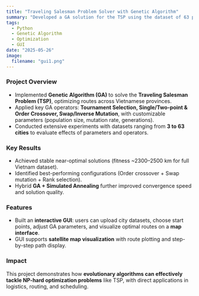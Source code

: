 ```yaml
---
title: "Traveling Salesman Problem Solver with Genetic Algorithm"
summary: "Developed a GA solution for the TSP using the dataset of 63 provinces in Vietnam, with a GUI for visualization and parameter tuning."
tags:
  - Python
  - Genetic Algorithm
  - Optimization
  - GUI
date: "2025-05-26"
image:
  filename: "gui1.png"
---
```


### Project Overview
- Implemented **Genetic Algorithm (GA)** to solve the **Traveling Salesman Problem (TSP)**, optimizing routes across Vietnamese provinces.
- Applied key GA operators: **Tournament Selection, Single/Two-point & Order Crossover, Swap/Inverse Mutation**, with customizable parameters (population size, mutation rate, generations).  
- Conducted extensive experiments with datasets ranging from **3 to 63 cities** to evaluate effects of parameters and operators.  

### Key Results
- Achieved stable near-optimal solutions (fitness ~2300–2500 km for full Vietnam dataset).  
- Identified best-performing configurations (Order crossover + Swap mutation + Rank selection).  
- Hybrid **GA + Simulated Annealing** further improved convergence speed and solution quality.  

### Features
- Built an **interactive GUI**: users can upload city datasets, choose start points, adjust GA parameters, and visualize optimal routes on a **map interface**.  
- GUI supports **satellite map visualization** with route plotting and step-by-step path display.  

### Impact
This project demonstrates how **evolutionary algorithms can effectively tackle NP-hard optimization problems** like TSP, with direct applications in logistics, routing, and scheduling.
